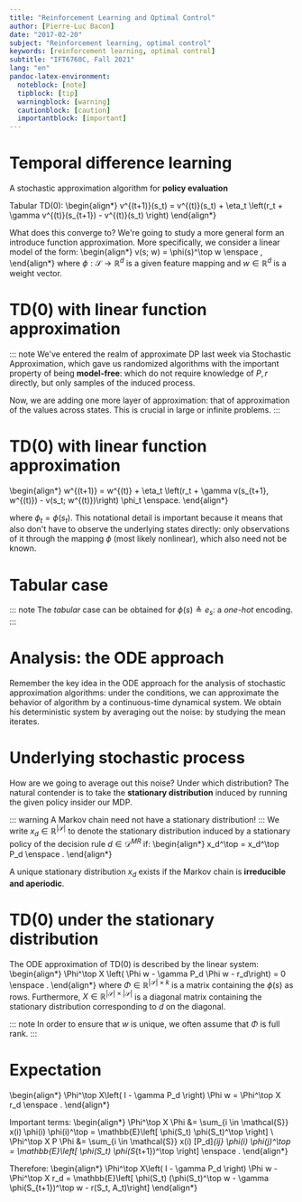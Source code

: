 ```yaml
---
title: "Reinforcement Learning and Optimal Control"
author: [Pierre-Luc Bacon]
date: "2017-02-20"
subject: "Reinforcement learning, optimal control"
keywords: [reinforcement learning, optimal control]
subtitle: "IFT6760C, Fall 2021"
lang: "en"
pandoc-latex-environment:
  noteblock: [note]
  tipblock: [tip]
  warningblock: [warning]
  cautionblock: [caution]
  importantblock: [important]
---
```


# Temporal difference learning

A stochastic approximation algorithm for **policy evaluation**

Tabular TD(0):
  \begin{align*}
  v^{(t+1)}(s_t) = v^{(t)}(s_t) + \eta_t \left(r_t + \gamma v^{(t)}(s_{t+1}) - v^{(t)}(s_t) \right)
  \end{align*}

What does this converge to? We're going to study a more general form an introduce function approximation.
More specifically, we consider a linear model of the form:
\begin{align*}
v(s; w) = \phi(s)^\top w \enspace ,
\end{align*}
where $\phi: \mathcal{S} \to \mathbb{R}^d$ is a given feature mapping and $w \in \mathbb{R}^d$ is a weight vector.

# TD(0) with linear function approximation

::: note
We've entered the realm of approximate DP last week via Stochastic Approximation, which gave us randomized algorithms with the important property of being **model-free**: which do not require knowledge of $P, r$ directly, but only samples of the induced process.

Now, we are adding one more layer of approximation: that of approximation of the values across states. This is crucial in large or infinite problems.
:::

# TD(0) with linear function approximation

\begin{align*}
w^{(t+1)} = w^{(t)} + \eta_t \left(r_t + \gamma v(s_{t+1}, w^{(t)}) - v(s_t; w^{(t)})\right) \phi_t \enspace.
\end{align*}

where $\phi_t = \phi(s_t)$. This notational detail is important because it means that also don't have to observe the underlying states directly: only observations of it through the mapping $\phi$ (most likely nonlinear), which also need not be known.

# Tabular case

::: note
The *tabular* case can be obtained for $\phi(s) \triangleq e_s$: a *one-hot* encoding.
:::

# Analysis: the ODE approach

Remember the key idea in the ODE approach for the analysis of stochastic approximation algorithms: under the conditions, we can approximate the behavior of algorithm by a continuous-time dynamical system. We obtain his deterministic system by averaging out the noise: by studying the mean iterates. 

# Underlying stochastic process

How are we going to average out this noise? Under which distribution? 
The natural contender is to take the **stationary distribution** induced by running the given policy insider our MDP. 

::: warning
A Markov chain need not have a stationary distribution!
:::
We write $x_d \in \mathbb{R}^{|\mathcal{S}|}$ to denote the stationary distribution induced by a stationary policy of the decision rule $d \in \mathcal{D}^{MR}$ if:
\begin{align*}
x_d^\top = x_d^\top P_d \enspace .
\end{align*}

A unique stationary distribution $x_d$ exists if the Markov chain is **irreducible and aperiodic**.

# TD(0) under the stationary distribution

The ODE approximation of TD(0) is described by the linear system: 
\begin{align*}
\Phi^\top X \left( \Phi w - \gamma P_d \Phi w - r_d\right) = 0 \enspace .
\end{align*}
where $\Phi \in \mathbb{R}^{|\mathcal{S}|\times k}$ is a matrix containing the $\phi(s)$ as rows.
Furthermore, $X \in \mathbb{R}^{|\mathcal{S}| \times |\mathcal{S}|}$ is a diagonal matrix containing the stationary distribution corresponding to $d$ on the diagonal.

::: note
In order to ensure that $w$ is unique, we often assume that $\Phi$ is full rank.
:::

# Expectation 

\begin{align*}
\Phi^\top X\left( I - \gamma P_d \right) \Phi w = \Phi^\top X r_d  \enspace .
\end{align*}

Important terms: 
\begin{align*}
\Phi^\top X \Phi &= \sum_{i \in \mathcal{S}} x(i) \phi(i) \phi(i)^\top = \mathbb{E}\left[ \phi(S_t) \phi(S_t)^\top \right] \\
\Phi^\top X P \Phi &= \sum_{i \in \mathcal{S}} x(i) [P_d]_{ij} \phi(i) \phi(j)^\top = \mathbb{E}\left[ \phi(S_t) \phi(S_{t+1})^\top \right] \enspace .
\end{align*}

Therefore: 
\begin{align*}
\Phi^\top X\left( I - \gamma P_d \right) \Phi w - \Phi^\top X r_d   = \mathbb{E}\left[ \phi(S_t) (\phi(S_t)^\top w - \gamma \phi(S_{t+1})^\top w - r(S_t, A_t)\right]
\end{align*}

